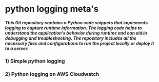 # python logging meta's

##### This Git repository contains a Python code snippets that implements logging to capture runtime information. The logging code helps to understand the application's behavior during runtime and can aid in debugging and troubleshooting. The repository includes all the necessary files and configurations to run the project locally or deploy it to a server.

### 1) Simple python logging
### 2) Python logging on AWS Cloudwatch
